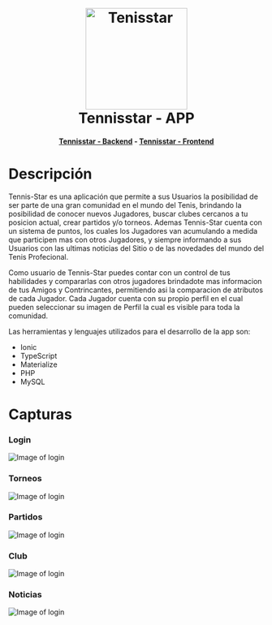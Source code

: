 <h1 align="center">
  <br>
  <a href="https://admin-tenis.tennis-star.com"><img src="https://raw.githubusercontent.com/martinbobbio/davinci-tennisstar-frontend/master/src/assets/images/logo.png" alt="Tenisstar" width="200"></a>
  <br>
  Tennisstar - APP 
  <br>
</h1>

<h4 align="center">
  <a href="https://github.com/martinbobbio/davinci-tennisstar-backend">Tennisstar - Backend</a>
   -  
  <a href="https://github.com/martinbobbio/davinci-tennisstar-frontend">Tennisstar - Frontend</a>
</h4>


# Descripción

Tennis-Star es una aplicación que permite a sus Usuarios la posibilidad de ser parte de una gran comunidad en el mundo del Tenis, brindando la posibilidad de conocer nuevos Jugadores, buscar clubes cercanos a tu posicion actual, crear partidos y/o torneos. Ademas Tennis-Star cuenta con un sistema de puntos, los cuales los Jugadores van acumulando a medida que participen mas con otros Jugadores, y siempre informando a sus Usuarios con las ultimas noticias del Sitio o de las novedades del mundo del Tenis Profecional.

Como usuario de Tennis-Star puedes contar con un control de tus habilidades y compararlas con otros jugadores brindadote mas informacion de tus Amigos y Contrincantes, permitiendo asi la comparacion de atributos de cada Jugador. Cada Jugador cuenta con su propio perfil en el cual pueden seleccionar su imagen de Perfil la cual es visible para toda la comunidad.

Las herramientas y lenguajes utilizados para el desarrollo de la app son:

- Ionic
- TypeScript
- Materialize
- PHP
- MySQL

# Capturas

### Login

![Image of login](src/assets/images/screen-tennisstar1.png)

### Torneos

![Image of login](src/assets/images/screen-tennisstar2.png)

### Partidos

![Image of login](src/assets/images/screen-tennisstar3.png)

### Club

![Image of login](src/assets/images/screen-tennisstar4.png)

### Noticias

![Image of login](src/assets/images/screen-tennisstar5.png)



